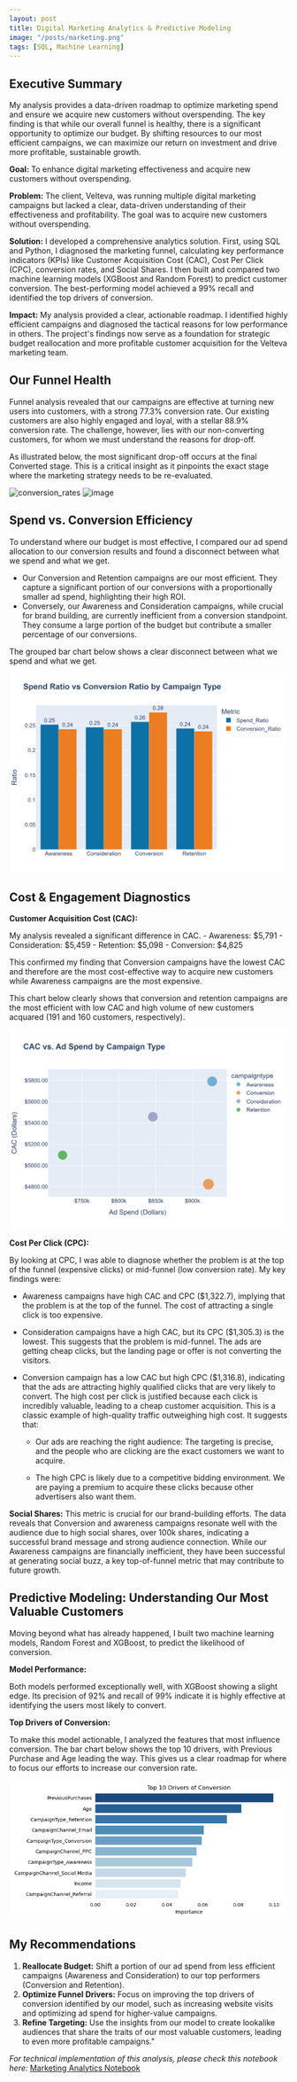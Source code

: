```yaml
---
layout: post
title: Digital Marketing Analytics & Predictive Modeling
image: "/posts/marketing.png"
tags: [SQL, Machine Learning]
---
```


## Executive Summary

My analysis provides a data-driven roadmap to optimize marketing spend and ensure we acquire new customers without overspending. The key finding is that while our overall funnel is healthy, there is a significant opportunity to optimize our budget. By shifting resources to our most efficient campaigns, we can maximize our return on investment and drive more profitable, sustainable growth.

**Goal:** To enhance digital marketing effectiveness and acquire new customers without overspending.

**Problem:** The client, Velteva, was running multiple digital marketing campaigns but lacked a clear, data-driven understanding of their effectiveness and profitability. The goal was to acquire new customers without overspending.

**Solution:** I developed a comprehensive analytics solution. First, using SQL and Python, I diagnosed the marketing funnel, calculating key performance indicators (KPIs) like Customer Acquisition Cost (CAC), Cost Per Click (CPC), conversion rates, and Social Shares. I then built and compared two machine learning models (XGBoost and Random Forest) to predict customer conversion. The best-performing model achieved a 99% recall and identified the top drivers of conversion.

**Impact:** My analysis provided a clear, actionable roadmap. I identified highly efficient campaigns and diagnosed the tactical reasons for low performance in others. The project's findings now serve as a foundation for strategic budget reallocation and more profitable customer acquisition for the Velteva marketing team.

## Our Funnel Health

Funnel analysis revealed that our campaigns are effective at turning new users into customers, with a strong 77.3% conversion rate. Our existing customers are also highly engaged and loyal, with a stellar 88.9% conversion rate. The challenge, however, lies with our non-converting customers, for whom we must understand the reasons for drop-off. 

As illustrated below, the most significant drop-off occurs at the final Converted stage. This is a critical insight as it pinpoints the exact stage where the marketing strategy needs to be re-evaluated.

<img width="700" height="600" alt="conversion_rates" src="https://github.com/user-attachments/assets/d8c72e4d-db1b-4420-ad9e-116f02aaeecf" />


<img width="926" height="375" alt="image" src="https://github.com/user-attachments/assets/7f6f03d8-05ea-4419-b53d-54c90378ec0e" />


## Spend vs. Conversion Efficiency

To understand where our budget is most effective, I compared our ad spend allocation to our conversion results and found a disconnect between what we spend and what we get.
- Our Conversion and Retention campaigns are our most efficient. They capture a significant portion of our conversions with a proportionally smaller ad spend, highlighting their high ROI.
- Conversely, our Awareness and Consideration campaigns, while crucial for brand building, are currently inefficient from a conversion standpoint. They consume a large portion of the budget but contribute a smaller percentage of our conversions.

The grouped bar chart below shows a clear disconnect between what we spend and what we get.

![alt text](/img/spend_ratio_conversion_ratio.png "grouped bar")


## Cost & Engagement Diagnostics

**Customer Acquisition Cost (CAC):**

My analysis revealed a significant difference in CAC.
	- Awareness: $5,791
	- Consideration: $5,459
    - Retention: $5,098
	- Conversion: $4,825

This confirmed my finding that Conversion campaigns have the lowest CAC and therefore are the most cost-effective way to acquire new customers while Awareness campaigns are the most expensive.

This chart below clearly shows that conversion and retention campaigns are the most efficient with low CAC and high volume of new customers acquared (191 and 160 customers, respectively).

![alt text](/img/cac_spend_campaign.png "bubble chart")


**Cost Per Click (CPC):**

By looking at CPC, I was able to diagnose whether the problem is at the top of the funnel (expensive clicks) or mid-funnel (low conversion rate). My key findings were: 

- Awareness campaigns have high CAC and CPC ($1,322.7), implying that the problem is at the top of the funnel. The cost of attracting a single click is too expensive.
- Consideration campaigns have a high CAC, but its CPC ($1,305.3) is the lowest. This suggests that the problem is mid-funnel. The ads are getting cheap clicks, but the landing page or offer is not converting the visitors.

- Conversion campaign has a low CAC but high CPC ($1,316.8), indicating that the ads are attracting highly qualified clicks that are very likely to convert. The high cost per click is justified because each click is incredibly valuable, leading to a cheap customer acquisition. This is a classic example of high-quality traffic outweighing high cost. It suggests that:

     - Our ads are reaching the right audience: The targeting is precise, and the people who are clicking are the exact customers we want to acquire.

     - The high CPC is likely due to a competitive bidding environment. We are paying a premium to acquire these clicks because other advertisers also want them.


**Social Shares:**
This metric is crucial for our brand-building efforts. The data reveals that Conversion and awareness campaigns resonate well with the audience due to high social shares, over 100k shares, indicating a successful brand message and strong audience connection. While our Awareness campaigns are financially inefficient, they have been successful at generating social buzz, a key top-of-funnel metric that may contribute to future growth. 


## Predictive Modeling: Understanding Our Most Valuable Customers

Moving beyond what has already happened, I built two machine learning models, Random Forest and XGBoost, to predict the likelihood of conversion.

**Model Performance:**

Both models performed exceptionally well, with XGBoost showing a slight edge. Its precision of 92% and recall of 99% indicate it is highly effective at identifying the users most likely to convert.

**Top Drivers of Conversion:**

To make this model actionable, I analyzed the features that most influence conversion. The bar chart below shows the top 10 drivers, with Previous Purchase and Age leading the way. This gives us a clear roadmap for where to focus our efforts to increase our conversion rate.

![alt text](/img/important_features.png "bar chart")


## My Recommendations

1. **Reallocate Budget:** Shift a portion of our ad spend from less efficient campaigns (Awareness and Consideration) to our top performers (Conversion and Retention).
2. **Optimize Funnel Drivers:** Focus on improving the top drivers of conversion identified by our model, such as increasing website visits and optimizing ad spend for higher-value campaigns.
3. **Refine Targeting:** Use the insights from our model to create lookalike audiences that share the traits of our most valuable customers, leading to even more profitable campaigns."



*For technical implementation of this analysis, please check this notebook here:* 
[Marketing Analytics Notebook](https://github.com/machaniG/machaniG.github.io/blob/master/notebooks/Marketing_Analytics.ipynb)


